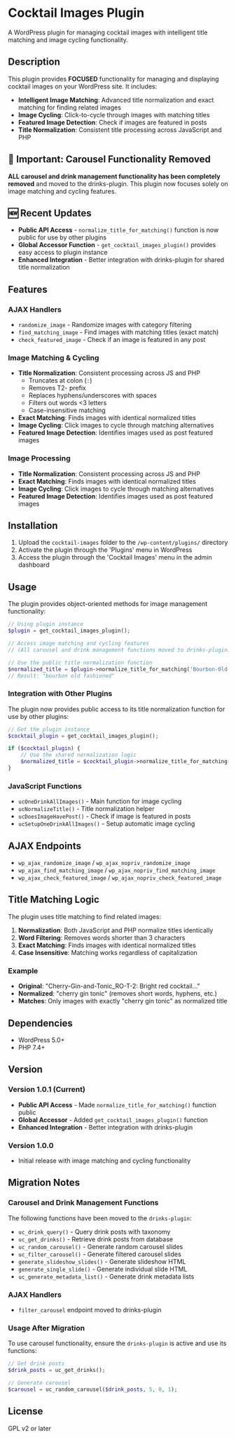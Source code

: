# Cocktail Images Plugin

A WordPress plugin for managing cocktail images with intelligent title matching and image cycling functionality.

## Description

This plugin provides **FOCUSED** functionality for managing and displaying cocktail images on your WordPress site. It includes:

- **Intelligent Image Matching**: Advanced title normalization and exact matching for finding related images
- **Image Cycling**: Click-to-cycle through images with matching titles
- **Featured Image Detection**: Check if images are featured in posts
- **Title Normalization**: Consistent title processing across JavaScript and PHP

## 🚨 **Important: Carousel Functionality Removed**
**ALL carousel and drink management functionality has been completely removed** and moved to the drinks-plugin. This plugin now focuses solely on image matching and cycling features.

## 🆕 **Recent Updates**
- **Public API Access** - `normalize_title_for_matching()` function is now public for use by other plugins
- **Global Accessor Function** - `get_cocktail_images_plugin()` provides easy access to plugin instance
- **Enhanced Integration** - Better integration with drinks-plugin for shared title normalization

## Features

### **AJAX Handlers**
- `randomize_image` - Randomize images with category filtering
- `find_matching_image` - Find images with matching titles (exact match)
- `check_featured_image` - Check if an image is featured in any post

### **Image Matching & Cycling**
- **Title Normalization**: Consistent processing across JS and PHP
  - Truncates at colon (`:`)
  - Removes T2- prefix
  - Replaces hyphens/underscores with spaces
  - Filters out words <3 letters
  - Case-insensitive matching
- **Exact Matching**: Finds images with identical normalized titles
- **Image Cycling**: Click images to cycle through matching alternatives
- **Featured Image Detection**: Identifies images used as post featured images



### **Image Processing**
- **Title Normalization**: Consistent processing across JS and PHP
- **Exact Matching**: Finds images with identical normalized titles
- **Image Cycling**: Click images to cycle through matching alternatives
- **Featured Image Detection**: Identifies images used as post featured images

## Installation

1. Upload the `cocktail-images` folder to the `/wp-content/plugins/` directory
2. Activate the plugin through the 'Plugins' menu in WordPress
3. Access the plugin through the 'Cocktail Images' menu in the admin dashboard

## Usage

The plugin provides object-oriented methods for image management functionality:

```php
// Using plugin instance
$plugin = get_cocktail_images_plugin();

// Access image matching and cycling features
// (All carousel and drink management functions moved to drinks-plugin)

// Use the public title normalization function
$normalized_title = $plugin->normalize_title_for_matching('Bourbon-Old-fashioned_AU-T-2-2');
// Result: "bourbon old fashioned"
```

### **Integration with Other Plugins**
The plugin now provides public access to its title normalization function for use by other plugins:

```php
// Get the plugin instance
$cocktail_plugin = get_cocktail_images_plugin();

if ($cocktail_plugin) {
    // Use the shared normalization logic
    $normalized_title = $cocktail_plugin->normalize_title_for_matching($title);
}
```

### **JavaScript Functions**
- `ucOneDrinkAllImages()` - Main function for image cycling
- `ucNormalizeTitle()` - Title normalization helper
- `ucDoesImageHavePost()` - Check if image is featured in posts
- `ucSetupOneDrinkAllImages()` - Setup automatic image cycling

## AJAX Endpoints

- `wp_ajax_randomize_image` / `wp_ajax_nopriv_randomize_image`
- `wp_ajax_find_matching_image` / `wp_ajax_nopriv_find_matching_image`
- `wp_ajax_check_featured_image` / `wp_ajax_nopriv_check_featured_image`

## Title Matching Logic

The plugin uses title matching to find related images:

1. **Normalization**: Both JavaScript and PHP normalize titles identically
2. **Word Filtering**: Removes words shorter than 3 characters
3. **Exact Matching**: Finds images with identical normalized titles
4. **Case Insensitive**: Matching works regardless of capitalization

### **Example**
- **Original**: "Cherry-Gin-and-Tonic_RO-T-2: Bright red cocktail..."
- **Normalized**: "cherry gin tonic" (removes short words, hyphens, etc.)
- **Matches**: Only images with exactly "cherry gin tonic" as normalized title

## Dependencies

- WordPress 5.0+
- PHP 7.4+

## Version

### Version 1.0.1 (Current)
- **Public API Access** - Made `normalize_title_for_matching()` function public
- **Global Accessor** - Added `get_cocktail_images_plugin()` function
- **Enhanced Integration** - Better integration with drinks-plugin

### Version 1.0.0
- Initial release with image matching and cycling functionality

## Migration Notes

### Carousel and Drink Management Functions
The following functions have been moved to the `drinks-plugin`:

- `uc_drink_query()` - Query drink posts with taxonomy
- `uc_get_drinks()` - Retrieve drink posts from database
- `uc_random_carousel()` - Generate random carousel slides
- `uc_filter_carousel()` - Generate filtered carousel slides
- `generate_slideshow_slides()` - Generate slideshow HTML
- `generate_single_slide()` - Generate individual slide HTML
- `uc_generate_metadata_list()` - Generate drink metadata lists

### AJAX Handlers
- `filter_carousel` endpoint moved to drinks-plugin

### Usage After Migration
To use carousel functionality, ensure the `drinks-plugin` is active and use its functions:

```php
// Get drink posts
$drink_posts = uc_get_drinks();

// Generate carousel
$carousel = uc_random_carousel($drink_posts, 5, 0, 1);
```

## License

GPL v2 or later 